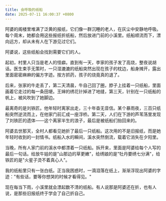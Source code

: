 ```yaml
---
title: 会呼吸的纸船
date: 2025-07-11 16:00:37 +0800
---
```


阿婆的阁楼里堆满了泛黄的报纸，它们像一群沉睡的老人，在灰尘中安静地呼吸。每个周末，她都会用这些报纸折纸船，然后放进门前的小溪里。纸船顺流而下，漂向远方，却从未有人在下游见过它们。

阿婆说，这些纸船会找到需要它们的人。

起初，村里人只当是老人的怪癖。直到有一天，李家的孩子发了高烧，整夜说胡话。医生束手无策时，一只湿漉漉的纸船突然出现在孩子的枕边，船身摊开，露出里面密密麻麻的偏方字迹。按方抓药，孩子的烧竟真的退了。

后来，张家的牛走丢了，第二天清晨，牛自己回了圈，脖子上挂着一只纸船，里面画着它走过的每一条田埂。王婶的绣花针掉进了地缝，第三天，针别在一只纸船的帆上，被风吹到了她脚边。

最离奇的是刘铁匠。他年轻时离家出走，三十年杳无音信。某个暴雨夜，三百只纸船突然逆流而上，在他家门前汇成一座浮桥。第二天，人们在下游的芦苇荡里发现了刘铁匠的遗体——这个离家半生的浪子，最后是被纸船们抬回来的。

阿婆去世那天，全村人都看见她折了最后一只纸船。这次用的不是旧报纸，而是她年轻时收到的一封情书。纸船入水的瞬间，溪水突然倒流，载着它消失在夕阳里。

当晚，所有人家门前的溪水中都漂着一只纸船。拆开来，里面是阿婆给每个人写的最后一句话。给放牛娃的是"山那边的草更嫩"，给绣娘的是"牡丹要绣七分满"，给铁匠的是"火星子烫不着真心人"。

我的纸船里只有一张白纸。正当我困惑时，一滴泪落在纸上，渐渐浮现出阿婆的字迹："有些话，要等你想哭的时候才看得见。"

现在每当下雨，小溪里就会漂起数不清的纸船。有人说那是阿婆还在折，也有人说，是那些旧报纸终于学会了自己折自己。
